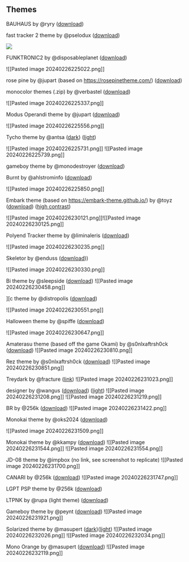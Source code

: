  ## Themes
 
BAUHAUS by @ryry ([download](https://cdn.discordapp.com/attachments/754405144325521530/1201346696689483776/BAUHAUS.m8t?ex=65ee664c&is=65dbf14c&hm=bbd4729caed9bcc4316887c05f8a85e19e020b5876fdb9460e48b6e88f1af73c&))

fast tracker 2 theme by @pselodux ([download](https://cdn.discordapp.com/attachments/754405144325521530/1173952229267476550/FT2.m8t?ex=65e70636&is=65d49136&hm=b082108de4fbef7c6a6f9f17b6c4c67cea4e3945db012f605578d9ad11c39fa9&))

![](https://media.discordapp.net/attachments/754405144325521530/1173952228185358376/Screen_Shot_2023-11-14_at_10.43.57_pm.png?ex=65e70636&is=65d49136&hm=55162929a45f266d6eae4ba50ae8a68619322dbf4902e912e41f8ee1897aa5bf&=&format=webp&quality=lossless&width=981&height=676)

FUNKTRONIC2 by @disposableplanet ([download](https://cdn.discordapp.com/attachments/754405144325521530/1173734389805494272/FUNKTRONIC2.m8t?ex=65ef75d5&is=65dd00d5&hm=86162cb93f290171bacfd37c6a779b9a34a25dc966cf956314209a7fdd79a11f&))

![[Pasted image 20240226225022.png]]

rose pine by @jupart (based on https://rosepinetheme.com/) ([download](https://cdn.discordapp.com/attachments/754405144325521530/1166112566452428870/ROSE-PINE.m8t?ex=65ef6af5&is=65dcf5f5&hm=17d3f1561282bab2478038bd2a918ca4ceacf55ee4449a4abe1a79a77a72f003&))

monocolor themes (.zip) by @verbastel ([download](https://cdn.discordapp.com/attachments/754405144325521530/1164273021704474634/M8_monocolor_themes.zip?ex=65e8b9bf&is=65d644bf&hm=5882e5695f40ebf342c524b0392a2a40dbaad7187a71c1d6e63262e49fa4b693&))

![[Pasted image 20240226225337.png]]

Modus Operandi theme by @jupart ([download](https://cdn.discordapp.com/attachments/754405144325521530/1161051500726988810/MODUS.m8t?ex=65ef7679&is=65dd0179&hm=475870da80c2d5c4461af484448c6c0ec6f33d0afd6644c6e77acafb5febaac5&))

![[Pasted image 20240226225556.png]]

Tycho theme by @antsa ([dark](https://cdn.discordapp.com/attachments/754405144325521530/1152570839095582730/TYCHO_DARK.m8t?ex=65ec4bbd&is=65d9d6bd&hm=4d509dcd83905a52baf48907f558e9342f06f1b08128c035b9385b87286c12d4&)) ([light](https://cdn.discordapp.com/attachments/754405144325521530/1152570839645032448/TYCHO_LIGHT.m8t?ex=65ec4bbd&is=65d9d6bd&hm=f324ec7ae462806d418cbfddde28714753de0c3673452e8c379dd9b1e8b923e7&))

![[Pasted image 20240226225731.png]]
![[Pasted image 20240226225739.png]]

gameboy theme by @monodestroyer ([download](https://cdn.discordapp.com/attachments/754405144325521530/1149283275811069973/MD_GAMEBOY.m8t?ex=65e99075&is=65d71b75&hm=5abdaa43138d3b305da8dd3747764fbdc0f27817fe7461ad9375c10c6e1ecb6d&))

Burnt by @ahlstrominfo ([download](https://cdn.discordapp.com/attachments/754405144325521530/1141321262635962368/Burnt.m8t?ex=65e848c1&is=65d5d3c1&hm=c7fd64207765484e5f3448834310abcc2ec0f1a32c10c7cc0592ffef45d08a73&))

![[Pasted image 20240226225850.png]]

Embark theme (based on https://embark-theme.github.io/) by @toyz ([download](https://cdn.discordapp.com/attachments/754405144325521530/1140054262689300620/EMBARK.m8t?ex=65ece745&is=65da7245&hm=e67215e2dad71b114354a28090a80714630fcb938881ab7747f650507dbe2a11&)) ([high contrast](https://cdn.discordapp.com/attachments/754405144325521530/1140054589878579251/EMBARK_DARK.m8t?ex=65ece793&is=65da7293&hm=694f501b648f41463389db77b86ab0eaa74bb158bf7049486aa3b3fafc1aa9c3&))

![[Pasted image 20240226230121.png]]![[Pasted image 20240226230125.png]]

Polyend Tracker theme by @liminaleris ([download](https://cdn.discordapp.com/attachments/754405144325521530/1135786350885478410/PE_TRACKER.m8t?ex=65efd577&is=65dd6077&hm=09828e380be11d59cd5fb1601a4cc0023e1bcaf58d870ffc74d348e35e3963cf&))

![[Pasted image 20240226230235.png]]

Skeletor by @enduss ([download](https://cdn.discordapp.com/attachments/754405144325521530/1113916153308381256/THEME_002A54.m8t?ex=65ea1942&is=65d7a442&hm=c422bab7b7c079bcc707f87e7507ee816e251d93c8490ecbb1bc65be7789349d&)))

![[Pasted image 20240226230330.png]]

Bi theme by @sleepside ([download](https://cdn.discordapp.com/attachments/754405144325521530/1113797121074794537/BIPRIDE.m8t?ex=65e9aa67&is=65d73567&hm=9caa5b47c19fbfb63a28319b99c806e4d938b30ac6d9da2611fd24786522929e&))
![[Pasted image 20240226230458.png]]

\]\[c theme by @distropolis ([download](https://cdn.discordapp.com/attachments/754405144325521530/856975923617595422/C.m8t?ex=65e76f86&is=65d4fa86&hm=9543a04f658ad7426f281cc0dd11570869b1d399fba9fe7610f4926f82b831ab&))

![[Pasted image 20240226230551.png]]

Halloween theme by @spiffe ([download](https://cdn.discordapp.com/attachments/754405144325521530/897164371468382288/5PF_HALLOWEN.m8t?ex=65ef366e&is=65dcc16e&hm=ba499829d2a9006e59c73fae29c3bf10f4766b794310fd3821ff096b145e0f21&))

![[Pasted image 20240226230647.png]]

Amaterasu theme (based off the game Okami) by @s0nlxaftrsh0ck ([download](https://cdn.discordapp.com/attachments/754405144325521530/907120858533875752/AMMY.m8t?ex=65ee8522&is=65dc1022&hm=879ca2e9aac5329127f092facea54640720fc4d4ada8375dffc7c9f796eb29fb&))
![[Pasted image 20240226230810.png]]

Rez theme by @s0nlxaftrsh0ck ([download](https://cdn.discordapp.com/attachments/754405144325521530/907448185063100447/REZ.m8t?ex=65efb5fa&is=65dd40fa&hm=1357c6a0e87487f1945ec40977af45a6325e3c11f86cd0bd13f2dacea411f0e7&))
![[Pasted image 20240226230851.png]]

Treydark by @fracture ([link](https://d28vpsbeh0wh2.cloudfront.net/?tn=TREYDARK01&bg=212121&te=242424&ti=545454&td=0080ff&tv=bfbfbf&tt=d1d100&pm=d1d100&c=d99000&s=d99000&ss=d99000&ml=0080ff&mm=d1d100&mp=ff0000))
![[Pasted image 20240226231023.png]]

designer by @wangus ([download](https://cdn.discordapp.com/attachments/754405144325521530/914306588980965416/DESIGNER.m8t?ex=65ecf9dd&is=65da84dd&hm=64b356b152e92702f253184974a6e335232f496a1b73cd5bd7e0792241ec0c0f&)) ([light](https://cdn.discordapp.com/attachments/754405144325521530/914306589123559464/INKVERT.m8t?ex=65ecf9dd&is=65da84dd&hm=b6df0c4aaab47cbaaa2bb47c61a9bdf17ae7e7c99a7ef2b9e5e35e17cbd6fe06&))
![[Pasted image 20240226231208.png]]
![[Pasted image 20240226231219.png]]

BR by @256k ([download](https://cdn.discordapp.com/attachments/754405144325521530/937546086455861309/BR.m8t?ex=65ee76d5&is=65dc01d5&hm=05adceb4a68b8059a745f54cb4a1a7941d356e887c1b1615522a9fb53364981f&))
![[Pasted image 20240226231422.png]]

Monokai theme by @oks2024 ([download](https://cdn.discordapp.com/attachments/754405144325521530/937999450377424896/monokai.m8t?ex=65e6e290&is=65d46d90&hm=a3c7b5649a71642caa52ff87bf622f13d519ad456ba139328a004903799ac35d&))

![[Pasted image 20240226231509.png]]

Monokai theme by @kkampy ([download](https://cdn.discordapp.com/attachments/754405144325521530/946545544338235412/MONOKAI.m8t?ex=65ea4a3b&is=65d7d53b&hm=63d93bd45a74029b67a97b85a96e2a7b4a8bcfb1aa37d2fd48a472a70e24bb32&))
![[Pasted image 20240226231544.png]]
![[Pasted image 20240226231554.png]]

JD-08 theme by @impbox (no link, see screenshot to replicate)
![[Pasted image 20240226231700.png]]

CANARI by @256k ([download](https://cdn.discordapp.com/attachments/754405144325521530/961690697021423726/CANARI.m8t?ex=65ea0441&is=65d78f41&hm=6cc4b82b0207c072836de6dc40df57f78004c6a12207bf8c1ba70295583deb21&))
![[Pasted image 20240226231747.png]]

LGPT PSP theme by @256k ([download](https://cdn.discordapp.com/attachments/754405144325521530/965060857811837008/LILPIGGY-PSP.m8t?ex=65ed0c76&is=65da9776&hm=e23ff322e1eba78e9d5d27a3a9cb20c2adee0ecae3b49cb037f4605ce5a8d582&))

LTPNK by @rupa (light theme) ([download](https://cdn.discordapp.com/attachments/754405144325521530/971213371506556948/LTPNK.m8t?ex=65e7bef0&is=65d549f0&hm=9c36b8094185b6d6461afe33106d7431f896cbbac2079748bb345cc9a994252a&))

Gameboy theme by @peynt ([download](https://cdn.discordapp.com/attachments/754405144325521530/975546368045240381/GAMEBOYPALETTE.m8t?ex=65ee47da&is=65dbd2da&hm=2808de2b2276f03a5fb85df1e8812097f95f5c0ac7525922bbe6bda0e4aad3ef&))
![[Pasted image 20240226231921.png]]

Solarized theme by @masupert ([dark](https://cdn.discordapp.com/attachments/754405144325521530/988482146798825482/SOLARIZED.m8t?ex=65ef32bc&is=65dcbdbc&hm=67e6d15fb409531beb167a0cfeb4237ac5cba25af7b67f9e1c7e6bf9894aa7ac&))([light](https://cdn.discordapp.com/attachments/754405144325521530/988482293897261056/SOLARIZED_LT.m8t?ex=65ef32df&is=65dcbddf&hm=c0ebf68ab04e54e52ca84eda4ec151135aa254c29d74fa493d87d1a7bdcd8632&))
![[Pasted image 20240226232026.png]]
![[Pasted image 20240226232034.png]]

Mono Orange by @masupert ([download](https://cdn.discordapp.com/attachments/754405144325521530/988482864263868537/MONO_ORANGE.m8t?ex=65ef3367&is=65dcbe67&hm=829f01f667b17e3f2f7196ce921a953a208367eabceadbef5200df7f939c5bfa&))
![[Pasted image 20240226232119.png]]

